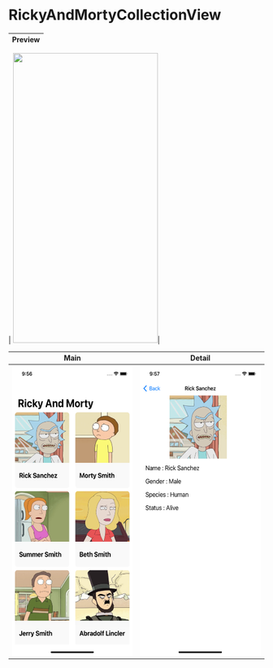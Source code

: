 # RickyAndMortyCollectionView

| Preview
| -------------------------:|

| <img src="https://github.com/DursunYildiz/RickyAndMortyCollectionView/blob/main/RickAndMorty.gif" width="285" height="570">|

| Main                                                                                                                                                                          |                                                          Detail                                                   |
| ---------------------------------------------------------------------------------------------------------------------------------------------------------------------------------- | :-------------------------------------------------------------------------------------------------------------------------: |
| <img src="https://github.com/DursunYildiz/RickyAndMortyCollectionView/blob/main/Main.png" width="285" height="570">| <img src="https://github.com/DursunYildiz/RickyAndMortyCollectionView/blob/main/Detail.png" width="285" height="570">|


